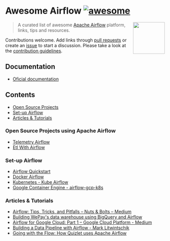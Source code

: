 # Awesome Airflow [![awesome](https://cdn.rawgit.com/sindresorhus/awesome/d7305f38d29fed78fa85652e3a63e154dd8e8829/media/badge.svg)](https://github.com/sindresorhus/awesome)

[<img src="https://airflow.apache.org/_images/pin_large.png" align="right"  width="100">](https://airflow.apache.org/)

> A curated list of awesome [Apache Airflow](https://github.com/apache/incubator-airflow) platform, links, tips and resources.

Contributions welcome. Add links through [pull requests](https://github.com/msantino/awesome-airflow/pulls) or create an [issue](https://github.com/msantino/awesome-airflow/issues) to start a discussion. Please take a look at the [contribution guidelines](CONTRIBUTING.md).

## Documentation
- [Oficial documentation](https://airflow.apache.org/)


## Contents

- [Open Source Projects](#Open-source-projects-asing-apache-airflow)
- [Set-up Airflow](#Set-up-irflow)
- [Articles & Tutorials](#Articles-&-utorials)

### Open Source Projects using Apache Airflow
* [Telemetry Airflow](https://github.com/mozilla/telemetry-airflow)
* [Etl With Airflow](https://github.com/gtoonstra/etl-with-airflow)

### Set-up Airflow

* [Airflow Quickstart](https://airflow.incubator.apache.org/start.html)
* [Docker Airflow](https://github.com/puckel/docker-airflow)
* [Kubernetes - Kube Airflow](https://github.com/mumoshu/kube-airflow)
* [Google Container Engine - airflow-gcp-k8s](https://github.com/alexvanboxel/airflow-gcp-k8s)

### Articles & Tutorials

* [Airflow: Tips, Tricks, and Pitfalls – Nuts & Bolts – Medium](https://medium.com/handy-tech/airflow-tips-tricks-and-pitfalls-9ba53fba14eb)
* [Building WePay's data warehouse using BigQuery and Airflow](https://wecode.wepay.com/posts/wepays-data-warehouse-bigquery-airflow)
* [Airflow for Google Cloud: Part 1 – Google Cloud Platform - Medium](https://medium.com/google-cloud/airflow-for-google-cloud-part-1-d7da9a048aa4)
* [Building a Data Pipeline with Airflow - Mark Litwintschik](http://tech.marksblogg.com/airflow-postgres-redis-forex.html)
* [Going with the Flow: How Quizlet uses Apache Airflow](https://medium.com/tech-quizlet/going-with-the-flow-how-quizlet-uses-apache-airflow-to-execute-complex-data-processing-pipelines-1ca546f8cc68)
